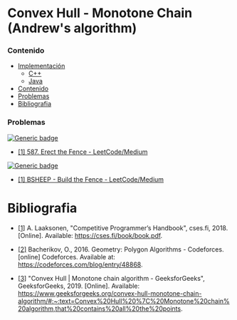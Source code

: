 # Convex Hull - Monotone Chain (Andrew's algorithm)

### Contenido

* [Implementación](#)
    * [C++](#)
    * [Java](#)
* [Contenido](#contenido)
* [Problemas](#problemas)
* [Bibliografia](#bibliografia)

### Problemas

[![Generic badge](https://img.shields.io/badge/LeetCode-Medium-yellow.svg)](https://leetcode.com/problemset/algorithms/)

* [[1] 587. Erect the Fence - LeetCode/Medium](https://leetcode.com/problems/erect-the-fence/)

[![Generic badge](https://img.shields.io/badge/SPOJ-Medium-yellow.svg)](https://www.spoj.com/problems/tag/convex-hull)

* [[1] BSHEEP - Build the Fence - LeetCode/Medium](https://www.spoj.com/problems/BSHEEP/)

# Bibliografia

* [[1]](https://cses.fi/book/book.pdf) A. Laaksonen, "Competitive Programmer’s Handbook", cses.fi, 2018. [Online]. Available: <https://cses.fi/book/book.pdf>.

* [[2]](https://codeforces.com/blog/entry/48868) Bacherikov, O., 2016. Geometry: Polygon Algorithms - Codeforces. [online] Codeforces. Available at: <https://codeforces.com/blog/entry/48868>.

* [[3]](https://www.geeksforgeeks.org/convex-hull-monotone-chain-algorithm/#:~:text=Convex%20Hull%20%7C%20Monotone%20chain%20algorithm,that%20contains%20all%20the%20points) "Convex Hull | Monotone chain algorithm - GeeksforGeeks", GeeksforGeeks, 2019. [Online]. Available: https://www.geeksforgeeks.org/convex-hull-monotone-chain-algorithm/#:~:text=Convex%20Hull%20%7C%20Monotone%20chain%20algorithm,that%20contains%20all%20the%20points.